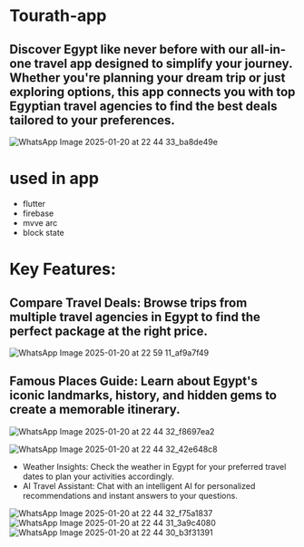 # Tourath-app
  ## Discover Egypt like never before with our all-in-one travel app designed to simplify your journey. Whether you're planning your dream trip or just exploring options, this app connects you with top Egyptian travel agencies to find the best deals tailored to your preferences.
  
  ![WhatsApp Image 2025-01-20 at 22 44 33_ba8de49e](https://github.com/user-attachments/assets/282a8233-75b3-403e-bfd6-088d3d4db7c2)

# used in app 
  - flutter
  - firebase
  - mvve arc
  - block state

# Key Features:
   ## Compare Travel Deals: Browse trips from multiple travel agencies in Egypt to find the perfect package at the right price.

![WhatsApp Image 2025-01-20 at 22 59 11_af9a7f49](https://github.com/user-attachments/assets/daa282bb-9af1-47cc-a11a-bf35043f7ed3)

## Famous Places Guide: Learn about Egypt's iconic landmarks, history, and hidden gems to create a memorable itinerary.

![WhatsApp Image 2025-01-20 at 22 44 32_f8697ea2](https://github.com/user-attachments/assets/6da7e23a-1128-4047-9d34-220e37509521)

![WhatsApp Image 2025-01-20 at 22 44 32_42e648c8](https://github.com/user-attachments/assets/012f932b-6d8c-40a9-9f02-a3c46186a51e)

- Weather Insights: Check the weather in Egypt for your preferred travel dates to plan your activities accordingly.
- AI Travel Assistant: Chat with an intelligent AI for personalized recommendations and instant answers to your questions.

![WhatsApp Image 2025-01-20 at 22 44 32_f75a1837](https://github.com/user-attachments/assets/743e177a-56b2-4a7a-b9f6-a1d8c6653abb)
![WhatsApp Image 2025-01-20 at 22 44 31_3a9c4080](https://github.com/user-attachments/assets/48282a25-b446-4ad1-b0e3-978c3f490eac)
![WhatsApp Image 2025-01-20 at 22 44 30_b3f31391](https://github.com/user-attachments/assets/0c6c144d-fe4c-4965-b1e7-403f1c4e62e7)


